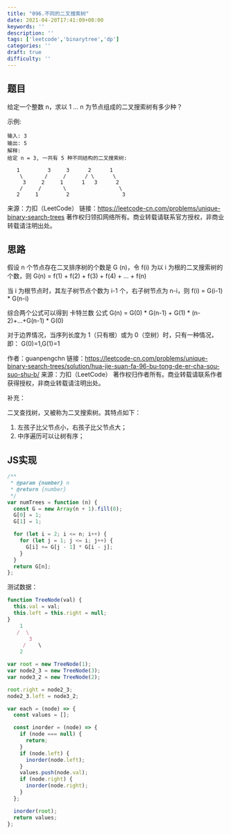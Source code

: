 ```yaml
---
title: "096.不同的二叉搜索树"
date: 2021-04-20T17:41:09+08:00
keywords: ''
description: ''
tags: ['leetcode','binarytree','dp']
categories: ''
draft: true
difficulty: ''
---
```


## 题目

给定一个整数 n，求以 1 ... n 为节点组成的二叉搜索树有多少种？

示例:
```
输入: 3
输出: 5
解释:
给定 n = 3, 一共有 5 种不同结构的二叉搜索树:

   1         3     3      2      1
    \       /     /      / \      \
     3     2     1      1   3      2
    /     /       \                 \
   2     1         2                 3
```

来源：力扣（LeetCode）
链接：https://leetcode-cn.com/problems/unique-binary-search-trees
著作权归领扣网络所有。商业转载请联系官方授权，非商业转载请注明出处。

## 思路 

假设 n 个节点存在二叉排序树的个数是 G (n)，令 f(i) 为以 i 为根的二叉搜索树的个数，则
G(n) = f(1) + f(2) + f(3) + f(4) + ... + f(n)

当 i 为根节点时，其左子树节点个数为 i-1 个，右子树节点为 n-i，则
f(i) = G(i-1) * G(n-i)

综合两个公式可以得到 卡特兰数 公式
G(n) = G(0) * G(n-1) + G(1) * (n-2)+...+G(n-1) * G(0)

对于边界情况，当序列长度为 1（只有根）或为 0（空树）时，只有一种情况，即：
G(0)=1,G(1)=1

作者：guanpengchn
链接：https://leetcode-cn.com/problems/unique-binary-search-trees/solution/hua-jie-suan-fa-96-bu-tong-de-er-cha-sou-suo-shu-b/
来源：力扣（LeetCode）
著作权归作者所有。商业转载请联系作者获得授权，非商业转载请注明出处。


补充：

二叉查找树，又被称为二叉搜索树。其特点如下：
1. 左孩子比父节点小，右孩子比父节点大；
2. 中序遍历可以让树有序；

## JS实现

```javascript
/**
 * @param {number} n
 * @return {number}
 */
var numTrees = function (n) {
  const G = new Array(n + 1).fill(0);
  G[0] = 1;
  G[1] = 1;

  for (let i = 2; i <= n; i++) {
    for (let j = 1; j <= i; j++) {
      G[i] += G[j - 1] * G[i - j];
    }
  }
  return G[n];
};
```

测试数据：
```javascript
function TreeNode(val) {
  this.val = val;
  this.left = this.right = null;
}
    1
   /  \
       3
     /    \
    2    

var root = new TreeNode(1);
var node2_3 = new TreeNode(3);
var node3_2 = new TreeNode(2);

root.right = node2_3;
node2_3.left = node3_2;

var each = (node) => {
  const values = [];

  const inorder = (node) => {
    if (node === null) {
      return;
    }
    if (node.left) {
      inorder(node.left);
    }
    values.push(node.val);
    if (node.right) {
      inorder(node.right);
    }
  };

  inorder(root);
  return values;
};
```
